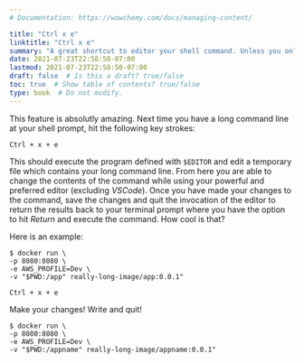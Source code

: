 ```yaml
---
# Documentation: https://wowchemy.com/docs/managing-content/

title: "Ctrl x e"
linktitle: "Ctrl x e"
summary: "A great shortcut to editor your shell command. Unless you only use VSCode. Then you will not like it."
date: 2021-07-23T22:58:50-07:00
lastmod: 2021-07-23T22:58:50-07:00
draft: false  # Is this a draft? true/false
toc: true  # Show table of contents? true/false
type: book  # Do not modify.
---
```


This feature is absolutly amazing. Next time you have a long command line at your shell prompt, hit the following key strokes:

```
Ctrl + x + e
```

This should execute the program defined with `$EDITOR` and edit a temporary file which contains your long command line. From here
you are able to change the contents of the command while using your powerful and preferred editor (excluding *VSCode*). Once you have
made your changes to the command, save the changes and quit the invocation of the editor to return the results back to your terminal
prompt where you have the option to hit *Return* and execute the command. How cool is that?

Here is an example:

```shell
$ docker run \
-p 8080:8080 \
-e AWS_PROFILE=Dev \
-v "$PWD:/app" really-long-image/app:0.0.1"
```

```
Ctrl + x + e
```

Make your changes! Write and quit!

```shell
$ docker run \
-p 8080:8080 \
-e AWS_PROFILE=Dev \
-v "$PWD:/appname" really-long-image/appname:0.0.1"
```
